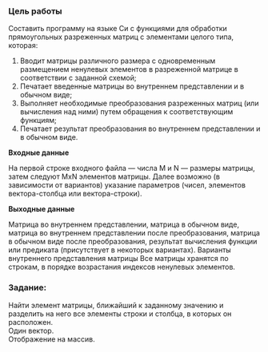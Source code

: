 ### Цель работы

Составить программу на языке Си с функциями для обработки прямоугольных разреженных матриц с элементами целого типа, которая:
1. Вводит матрицы различного размера с одновременным размещением ненулевых элементов в разреженной матрице в соответствии с заданной схемой;  
2. Печатает введенные матрицы во внутреннем представлении и в обычном виде;  
3. Выполняет необходимые преобразования разреженных матриц (или вычисления над ними) путем обращения к соответствующим функциям;  
4. Печатает результат преобразования во внутреннем представлении и в обычном виде.

**Входные данные**

На первой строке входного файла — числа M и N — размеры матрицы, затем следуют MxN элементов матрицы. Далее возможно (в зависимости от вариантов) указание параметров (чисел, элементов вектора-столбца или вектора-строки).

**Выходные данные**

Матрица во внутреннем представлении, матрица в обычном виде, матрица во внутреннем представлении после преобразования, матрица в обычном виде после преобразования, результат вычисления функции или предиката (присутствует в некоторых вариантах). Варианты внутреннего представления матрицы
Все матрицы хранятся по строкам, в порядке возрастания индексов ненулевых элементов.

### Задание:

Найти элемент матрицы, ближайший к заданному значению и разделить на него все элементы строки и столбца, в которых он расположен.  
Один вектор.  
Отображение на массив.